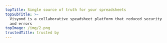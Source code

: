 ```yaml
---
topTitle: Single source of truth for your spreadsheets
topSubTitle: >-
  Visyond is a collaborative speadsheet platform that reduced security threats
  and errors
topImage: /img/2.png
trustedTitle: trusted by
---
```


